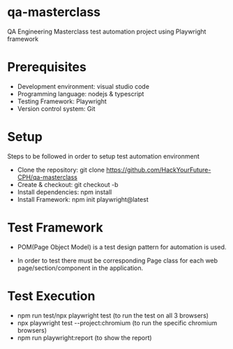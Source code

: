 # qa-masterclass
QA Engineering Masterclass test automation project using Playwright framework

# Prerequisites
* Development environment: visual studio code
* Programming language: nodejs & typescript
* Testing Framework: Playwright
* Version control system: Git


# Setup
Steps to be followed in order to setup test automation environment 

* Clone the repository: git clone https://github.com/HackYourFuture-CPH/qa-masterclass
* Create & checkout: git checkout -b <your-branch-name>
* Install dependencies: npm install 
* Install Framework: npm init playwright@latest

# Test Framework

* POM(Page Object Model) is a test design pattern for automation is used.

* In order to test there must be corresponding Page class for each web page/section/component in the application.

# Test Execution

* npm run test/npx playwright test (to run the test on all 3 browsers)
* npx playwright test --project:chromium (to run the specific chromium browsers)
* npm run playwright:report (to show the report)